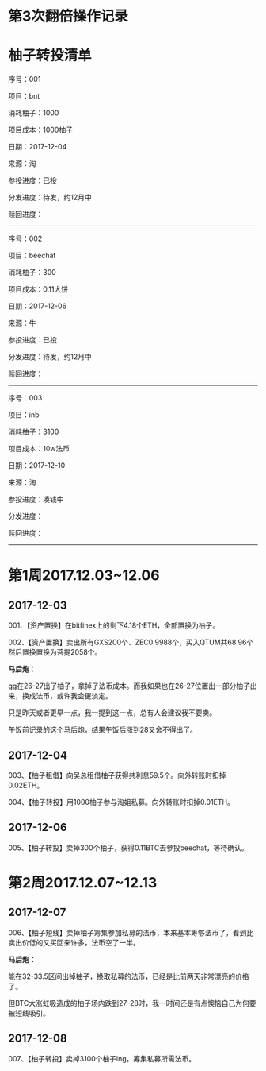 # 第3次翻倍操作记录

# 柚子转投清单

序号：001

项目：bnt

消耗柚子：1000

项目成本：1000柚子

日期：2017-12-04

来源：淘

参投进度：已投

分发进度：待发，约12月中

赎回进度：

---

序号：002

项目：beechat

消耗柚子：300

项目成本：0.11大饼

日期：2017-12-06

来源：牛

参投进度：已投

分发进度：待发，约12月中

赎回进度：

---

序号：003

项目：inb

消耗柚子：3100

项目成本：10w法币

日期：2017-12-10

来源：淘

参投进度：凑钱中

分发进度：

赎回进度：

---

# 第1周2017.12.03~12.06

## 2017-12-03

001、【资产置换】在bitfinex上的剩下4.18个ETH，全部置换为柚子。

002、【资产置换】卖出所有GXS200个、ZEC0.9988个，买入QTUM共68.96个然后置换置换为菩提2058个。

**马后炮：**

gg在26-27出了柚子，拿掉了法币成本。而我如果也在26-27位置出一部分柚子出来，换成法币，或许我会更淡定。

只是昨天或者更早一点，我一提到这一点，总有人会建议我不要卖。

午饭前记录的这个马后炮，结果午饭后涨到28又舍不得出了。

## 2017-12-04

003、【柚子租借】向吴总租借柚子获得共利息59.5个。向外转账时扣掉0.02ETH。

004、【柚子转投】用1000柚子参与淘姐私募。向外转账时扣掉0.01ETH。

## 2017-12-06

005、【柚子转投】卖掉300个柚子，获得0.11BTC去参投beechat，等待确认。

# 第2周2017.12.07~12.13

## 2017-12-07

006、【柚子短线】卖掉柚子筹集参加私募的法币，本来基本筹够法币了，看到比卖出价低的又买回来许多，法币空了一半。

**马后炮：**

能在32-33.5区间出掉柚子，换取私募的法币，已经是比前两天非常漂亮的价格了。

但BTC大涨虹吸造成的柚子场内跌到27-28时，我一时间还是有点懊恼自己为何要被短线吸引。

## 2017-12-08

007、【柚子转投】卖掉3100个柚子ing，筹集私募所需法币。





